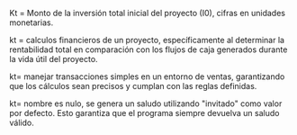 Kt = Monto de la inversión total inicial del proyecto (I0), cifras en unidades monetarias.

kt = calculos financieros de un proyecto, específicamente al determinar la rentabilidad total en comparación con los flujos de caja generados durante la vida útil del proyecto.

kt= manejar transacciones simples en un entorno de ventas, garantizando que los cálculos sean precisos y cumplan con las reglas definidas.

kt= nombre es nulo, se genera un saludo utilizando "invitado" como valor por defecto. Esto garantiza que el programa siempre devuelva un saludo válido.